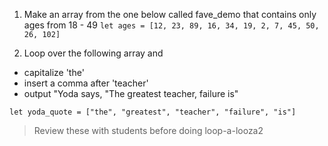 1) Make an array from the one below called fave_demo that contains only ages from 18 - 49
`let ages = [12, 23, 89, 16, 34, 19, 2, 7, 45, 50, 26, 102]`

2) Loop over the following array and
* capitalize 'the'
* insert a comma after 'teacher'
* output "Yoda says, "The greatest teacher, failure is"

`let yoda_quote = ["the", "greatest", "teacher", "failure", "is"]`


> Review these with students before doing loop-a-looza2
